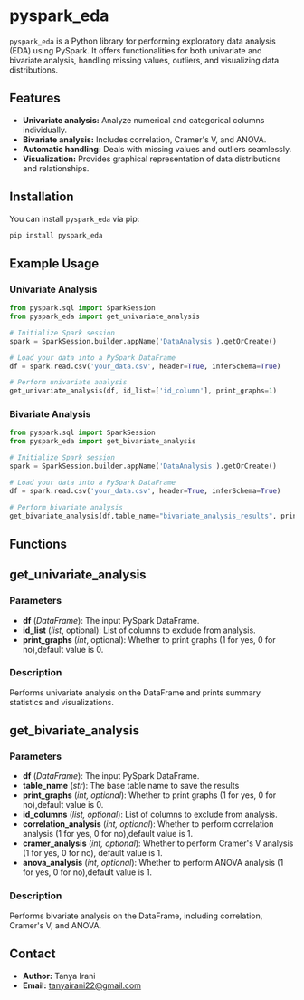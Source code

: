 # pyspark_eda

`pyspark_eda` is a Python library for performing exploratory data analysis (EDA) using PySpark. It offers functionalities for both univariate and bivariate analysis, handling missing values, outliers, and visualizing data distributions.

## Features

- **Univariate analysis:** Analyze numerical and categorical columns individually.
- **Bivariate analysis:** Includes correlation, Cramer's V, and ANOVA.
- **Automatic handling:** Deals with missing values and outliers seamlessly.
- **Visualization:** Provides graphical representation of data distributions and relationships.

## Installation
You can install `pyspark_eda` via pip:

```bash
pip install pyspark_eda
```

## Example Usage
### Univariate Analysis

```python
from pyspark.sql import SparkSession
from pyspark_eda import get_univariate_analysis

# Initialize Spark session
spark = SparkSession.builder.appName('DataAnalysis').getOrCreate()

# Load your data into a PySpark DataFrame
df = spark.read.csv('your_data.csv', header=True, inferSchema=True)

# Perform univariate analysis
get_univariate_analysis(df, id_list=['id_column'], print_graphs=1)
```

### Bivariate Analysis

```python
from pyspark.sql import SparkSession
from pyspark_eda import get_bivariate_analysis

# Initialize Spark session
spark = SparkSession.builder.appName('DataAnalysis').getOrCreate()

# Load your data into a PySpark DataFrame
df = spark.read.csv('your_data.csv', header=True, inferSchema=True)

# Perform bivariate analysis
get_bivariate_analysis(df,table_name="bivariate_analysis_results", print_graphs=1, id_columns=['id_column'], correlation_analysis=1, cramer_analysis=1, anova_analysis=1)
```

## Functions
## get_univariate_analysis
### Parameters
- **df** (*DataFrame*): The input PySpark DataFrame.
- **id_list** (*list*, optional): List of columns to exclude from analysis.
- **print_graphs** (*int*, optional): Whether to print graphs (1 for yes, 0 for no),default value is 0.

### Description
Performs univariate analysis on the DataFrame and prints summary statistics and visualizations.

## get_bivariate_analysis
### Parameters
- **df** (*DataFrame*): The input PySpark DataFrame.
- **table_name** (*str*): The base table name to save the results
- **print_graphs** (*int, optional*): Whether to print graphs (1 for yes, 0 for no),default value is 0.
- **id_columns** (*list, optional*): List of columns to exclude from analysis.
- **correlation_analysis** (*int, optional*): Whether to perform correlation analysis (1 for yes, 0 for no),default value is 1.
- **cramer_analysis** (*int, optional*): Whether to perform Cramer's V analysis (1 for yes, 0 for no), default value is 1.
- **anova_analysis** (*int, optional*): Whether to perform ANOVA analysis (1 for yes, 0 for no),default value is 1.

### Description
Performs bivariate analysis on the DataFrame, including correlation, Cramer's V, and ANOVA.

## Contact
- **Author:** Tanya Irani
- **Email:** tanyairani22@gmail.com